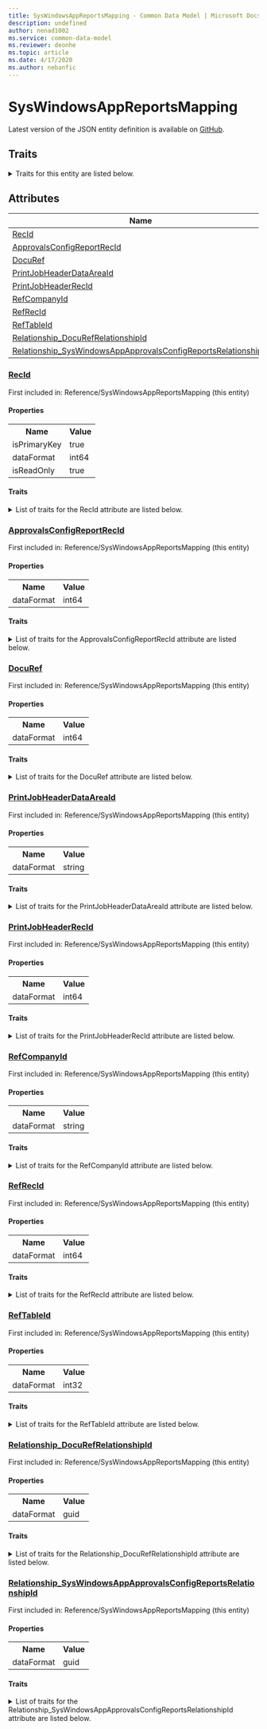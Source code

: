 ```yaml
---
title: SysWindowsAppReportsMapping - Common Data Model | Microsoft Docs
description: undefined
author: nenad1002
ms.service: common-data-model
ms.reviewer: deonhe
ms.topic: article
ms.date: 4/17/2020
ms.author: nebanfic
---
```


# SysWindowsAppReportsMapping

  
 Latest version of the JSON entity definition is available on <a href="https://github.com/Microsoft/CDM/tree/master/schemaDocuments/core/erp/Tables/ProfessionalServices/Project/Reference/SysWindowsAppReportsMapping.cdm.json" target="_blank">GitHub</a>.  

## Traits

<details>
<summary>Traits for this entity are listed below.  
</summary>

**is.identifiedBy**  
  names a specifc identity attribute to use with an entity  <table><tr><th>Parameter</th><th>Value</th><th>Data type</th><th>Explanation</th></tr><tr><td>attribute</td><td>[SysWindowsAppReportsMapping/(resolvedAttributes)/RecId](#RecId)</td><td>attribute</td><td></td></tr></table>

**is.CDM.entityVersion**  
  <table><tr><th>Parameter</th><th>Value</th><th>Data type</th><th>Explanation</th></tr><tr><td>versionNumber</td><td>"1.0.0"</td><td>string</td><td>semantic version number of the entity</td></tr></table>

**is.application.releaseVersion**  
  <table><tr><th>Parameter</th><th>Value</th><th>Data type</th><th>Explanation</th></tr><tr><td>releaseVersion</td><td>"10.0.13.0"</td><td>string</td><td>semantic version number of the application introducing this entity</td></tr></table>

</details>

## Attributes

|Name|Description|First Included in Instance|
|---|---|---|
|[RecId](#RecId)||<a href="SysWindowsAppReportsMapping.md" target="_blank">Reference/SysWindowsAppReportsMapping</a>|
|[ApprovalsConfigReportRecId](#ApprovalsConfigReportRecId)||<a href="SysWindowsAppReportsMapping.md" target="_blank">Reference/SysWindowsAppReportsMapping</a>|
|[DocuRef](#DocuRef)||<a href="SysWindowsAppReportsMapping.md" target="_blank">Reference/SysWindowsAppReportsMapping</a>|
|[PrintJobHeaderDataAreaId](#PrintJobHeaderDataAreaId)||<a href="SysWindowsAppReportsMapping.md" target="_blank">Reference/SysWindowsAppReportsMapping</a>|
|[PrintJobHeaderRecId](#PrintJobHeaderRecId)||<a href="SysWindowsAppReportsMapping.md" target="_blank">Reference/SysWindowsAppReportsMapping</a>|
|[RefCompanyId](#RefCompanyId)||<a href="SysWindowsAppReportsMapping.md" target="_blank">Reference/SysWindowsAppReportsMapping</a>|
|[RefRecId](#RefRecId)||<a href="SysWindowsAppReportsMapping.md" target="_blank">Reference/SysWindowsAppReportsMapping</a>|
|[RefTableId](#RefTableId)||<a href="SysWindowsAppReportsMapping.md" target="_blank">Reference/SysWindowsAppReportsMapping</a>|
|[Relationship_DocuRefRelationshipId](#Relationship_DocuRefRelationshipId)||<a href="SysWindowsAppReportsMapping.md" target="_blank">Reference/SysWindowsAppReportsMapping</a>|
|[Relationship_SysWindowsAppApprovalsConfigReportsRelationshipId](#Relationship_SysWindowsAppApprovalsConfigReportsRelationshipId)||<a href="SysWindowsAppReportsMapping.md" target="_blank">Reference/SysWindowsAppReportsMapping</a>|

### <a href=#RecId name="RecId">RecId</a>

First included in: Reference/SysWindowsAppReportsMapping (this entity)  

#### Properties

<table><tr><th>Name</th><th>Value</th></tr><tr><td>isPrimaryKey</td><td>true</td></tr><tr><td>dataFormat</td><td>int64</td></tr><tr><td>isReadOnly</td><td>true</td></tr></table>

#### Traits

<details>
<summary>List of traits for the RecId attribute are listed below.</summary>

**is.dataFormat.integer**  
**is.dataFormat.big**  
**is.identifiedBy**  
names a specifc identity attribute to use with an entity  <table><tr><th>Parameter</th><th>Value</th><th>Data type</th><th>Explanation</th></tr><tr><td>attribute</td><td>[SysWindowsAppReportsMapping/(resolvedAttributes)/RecId](#RecId)</td><td>attribute</td><td></td></tr></table>

**is.readOnly**  
**is.dataFormat.integer**  
**is.dataFormat.big**  
</details>

### <a href=#ApprovalsConfigReportRecId name="ApprovalsConfigReportRecId">ApprovalsConfigReportRecId</a>

First included in: Reference/SysWindowsAppReportsMapping (this entity)  

#### Properties

<table><tr><th>Name</th><th>Value</th></tr><tr><td>dataFormat</td><td>int64</td></tr></table>

#### Traits

<details>
<summary>List of traits for the ApprovalsConfigReportRecId attribute are listed below.</summary>

**is.dataFormat.integer**  
**is.dataFormat.big**  
**is.dataFormat.integer**  
**is.dataFormat.big**  
</details>

### <a href=#DocuRef name="DocuRef">DocuRef</a>

First included in: Reference/SysWindowsAppReportsMapping (this entity)  

#### Properties

<table><tr><th>Name</th><th>Value</th></tr><tr><td>dataFormat</td><td>int64</td></tr></table>

#### Traits

<details>
<summary>List of traits for the DocuRef attribute are listed below.</summary>

**is.dataFormat.integer**  
**is.dataFormat.big**  
**is.dataFormat.integer**  
**is.dataFormat.big**  
</details>

### <a href=#PrintJobHeaderDataAreaId name="PrintJobHeaderDataAreaId">PrintJobHeaderDataAreaId</a>

First included in: Reference/SysWindowsAppReportsMapping (this entity)  

#### Properties

<table><tr><th>Name</th><th>Value</th></tr><tr><td>dataFormat</td><td>string</td></tr></table>

#### Traits

<details>
<summary>List of traits for the PrintJobHeaderDataAreaId attribute are listed below.</summary>

**is.dataFormat.character**  
**is.dataFormat.big**  
**is.dataFormat.array**  
**is.dataFormat.character**  
**is.dataFormat.array**  
</details>

### <a href=#PrintJobHeaderRecId name="PrintJobHeaderRecId">PrintJobHeaderRecId</a>

First included in: Reference/SysWindowsAppReportsMapping (this entity)  

#### Properties

<table><tr><th>Name</th><th>Value</th></tr><tr><td>dataFormat</td><td>int64</td></tr></table>

#### Traits

<details>
<summary>List of traits for the PrintJobHeaderRecId attribute are listed below.</summary>

**is.dataFormat.integer**  
**is.dataFormat.big**  
**is.dataFormat.integer**  
**is.dataFormat.big**  
</details>

### <a href=#RefCompanyId name="RefCompanyId">RefCompanyId</a>

First included in: Reference/SysWindowsAppReportsMapping (this entity)  

#### Properties

<table><tr><th>Name</th><th>Value</th></tr><tr><td>dataFormat</td><td>string</td></tr></table>

#### Traits

<details>
<summary>List of traits for the RefCompanyId attribute are listed below.</summary>

**is.dataFormat.character**  
**is.dataFormat.big**  
**is.dataFormat.array**  
**is.dataFormat.character**  
**is.dataFormat.array**  
</details>

### <a href=#RefRecId name="RefRecId">RefRecId</a>

First included in: Reference/SysWindowsAppReportsMapping (this entity)  

#### Properties

<table><tr><th>Name</th><th>Value</th></tr><tr><td>dataFormat</td><td>int64</td></tr></table>

#### Traits

<details>
<summary>List of traits for the RefRecId attribute are listed below.</summary>

**is.dataFormat.integer**  
**is.dataFormat.big**  
**is.dataFormat.integer**  
**is.dataFormat.big**  
</details>

### <a href=#RefTableId name="RefTableId">RefTableId</a>

First included in: Reference/SysWindowsAppReportsMapping (this entity)  

#### Properties

<table><tr><th>Name</th><th>Value</th></tr><tr><td>dataFormat</td><td>int32</td></tr></table>

#### Traits

<details>
<summary>List of traits for the RefTableId attribute are listed below.</summary>

**is.dataFormat.integer**  
**is.dataFormat.integer**  
</details>

### <a href=#Relationship_DocuRefRelationshipId name="Relationship_DocuRefRelationshipId">Relationship_DocuRefRelationshipId</a>

First included in: Reference/SysWindowsAppReportsMapping (this entity)  

#### Properties

<table><tr><th>Name</th><th>Value</th></tr><tr><td>dataFormat</td><td>guid</td></tr></table>

#### Traits

<details>
<summary>List of traits for the Relationship_DocuRefRelationshipId attribute are listed below.</summary>

**is.dataFormat.character**  
**is.dataFormat.big**  
**is.dataFormat.array**  
**is.dataFormat.guid**  
**means.identity.entityId**  
**is.linkedEntity.identifier**  
Marks the attribute(s) that hold foreign key references to a linked (used as an attribute) entity. This attribute is added to the resolved entity to enumerate the referenced entities.  <table><tr><th>Parameter</th><th>Value</th><th>Data type</th><th>Explanation</th></tr><tr><td>entityReferences</td><td><table><tr><th>entityReference</th><th>attributeReference</th></tr><tr><td><a href="../../../System/SystemAdministration/WorksheetLine/DocuRef.md" target="_blank">/core/erp/Tables/System/SystemAdministration/WorksheetLine/DocuRef.cdm.json/DocuRef</a></td><td><a href="../../../System/SystemAdministration/WorksheetLine/DocuRef.md#RecId" target="_blank">RecId</a></td></tr></table></td><td>entity</td><td>a reference to the constant entity holding the list of entity references</td></tr></table>

**is.dataFormat.guid**  
**is.dataFormat.character**  
**is.dataFormat.array**  
</details>

### <a href=#Relationship_SysWindowsAppApprovalsConfigReportsRelationshipId name="Relationship_SysWindowsAppApprovalsConfigReportsRelationshipId">Relationship_SysWindowsAppApprovalsConfigReportsRelationshipId</a>

First included in: Reference/SysWindowsAppReportsMapping (this entity)  

#### Properties

<table><tr><th>Name</th><th>Value</th></tr><tr><td>dataFormat</td><td>guid</td></tr></table>

#### Traits

<details>
<summary>List of traits for the Relationship_SysWindowsAppApprovalsConfigReportsRelationshipId attribute are listed below.</summary>

**is.dataFormat.character**  
**is.dataFormat.big**  
**is.dataFormat.array**  
**is.dataFormat.guid**  
**means.identity.entityId**  
**is.linkedEntity.identifier**  
Marks the attribute(s) that hold foreign key references to a linked (used as an attribute) entity. This attribute is added to the resolved entity to enumerate the referenced entities.  <table><tr><th>Parameter</th><th>Value</th><th>Data type</th><th>Explanation</th></tr><tr><td>entityReferences</td><td><table><tr><th>entityReference</th><th>attributeReference</th></tr><tr><td><a href="../Miscellaneous/SysWindowsAppApprovalsConfigReports.md" target="_blank">/core/erp/Tables/ProfessionalServices/Project/Miscellaneous/SysWindowsAppApprovalsConfigReports.cdm.json/SysWindowsAppApprovalsConfigReports</a></td><td><a href="../Miscellaneous/SysWindowsAppApprovalsConfigReports.md#RecId" target="_blank">RecId</a></td></tr></table></td><td>entity</td><td>a reference to the constant entity holding the list of entity references</td></tr></table>

**is.dataFormat.guid**  
**is.dataFormat.character**  
**is.dataFormat.array**  
</details>
